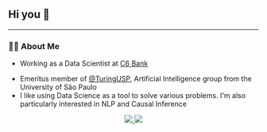 ## Hi you 👋
---
### 👩‍💻 About Me
- Working as a Data Scientist at <a href="https://www.c6bank.com.br/"> C6 Bank </a></p>  
- Emeritus member of [@TuringUSP](https://github.com/turing-usp), Artificial Intelligence group from the University of São Paulo
- I like using Data Science as a tool to solve various problems. I'm also particularly interested in NLP and Causal Inference

<p align='center'>
</a>
    <a href="https://www.linkedin.com/in/juliapocciotti/">
            <img src="https://img.shields.io/badge/-Julia Pocciotti-0077B5?style=flat&logo=Linkedin&logoColor=white"/>
 </a>
  </a>
    <a href="https://medium.com/@juliapocciotti_54530">
	<img src="https://img.shields.io/badge/-juliapocciotti-black?style=flat&logo=Medium&logoColor=white"/>
    </a>
</p>
